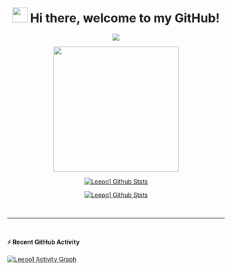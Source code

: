 <h1 align="center"><a href="https://github.com/LEEOO1"><img src="https://media.giphy.com/media/hvRJCLFzcasrR4ia7z/giphy.gif" width="35"></a> Hi there, welcome to my GitHub!</h1>

<p align='center'>
  <a href="https://github.com/LEEOO1"><img src="https://readme-typing-svg.herokuapp.com?duration=4000&color=0085E9&center=true&width=600&lines=Hi+i'm+Leo.%231154%2C+16+years+old+Developer+from+Italy;Known+languages%3A;Lua%2C+Javascript%2C+Java%2C+C%2C+C%2B%2B%2C+Php%2C+Html%2C+Css%2C+Scss;Problem+Solving+"></a>
</p>

<p align="center">
  <a href="https://github.com/LEEOO1"><img src='https://media0.giphy.com/media/0TtX2qqpxp3pIafzio/giphy.gif' width='290'></a>
</p>

<p align="center">
  <a href="https://github.com/LEEOO1"><img align="center" src="https://github-readme-stats.vercel.app/api?username=leeoo1&show_icons=true&line_height=20&title_color=7A7ADB&icon_color=2234AE&text_color=D3D3D3&bg_color=0,000000,130F40" alt="Leeoo1 Github Stats"></a>
</p>

<p align="center">
  <a href="https://github.com/LEEOO1"><img align="center" src="https://github-readme-stats.vercel.app/api/top-langs/?username=leeoo1&layout=compact&langs_count=10&show_icons=true&line_height=20&title_color=7A7ADB&icon_color=2234AE&text_color=D3D3D3&bg_color=0,000000,130F40" alt="Leeoo1 Github Stats"></a>
</p>
<br/>

----

<br/>
<p align="center">
  <summary><b>⚡ Recent GitHub Activity</b></summary>
  <br/>
  <a href="https://github.com/LEEOO1"><img alt="Leeoo1 Activity Graph" src="https://activity-graph.herokuapp.com/graph?username=leeoo1&custom_title=Leeoo1's%20Contribution%20Graph&theme=react-dark" /></a>
</p>
